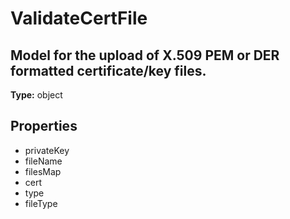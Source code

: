 # ValidateCertFile

## Model for the upload of X.509 PEM or DER formatted certificate/key files.

**Type:** object

## Properties
* privateKey
* fileName
* filesMap
* cert
* type
* fileType
